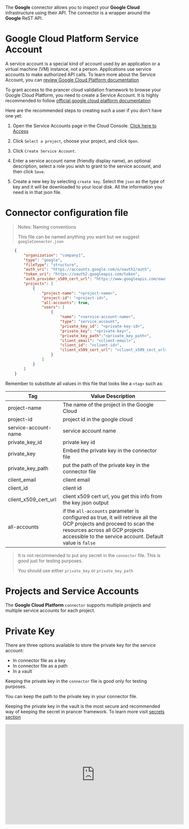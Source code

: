 The **Google** connector allows you to inspect your **Google Cloud** infrastructure using their API. The connector is a wrapper around the **Google** ReST API.

# Google Cloud Platform Service Account

A service account is a special kind of account used by an application or a virtual machine (VM) instance, not a person. Applications use service accounts to make authorized API calls. To learn more about the Service Account, you can [review Google Cloud Platform documentation][GCP-Doc]

To grant access to the prancer cloud validation framework to browse your Google Cloud Platform, you need to create a Service Account. It is highly recommended to follow [official google cloud platform documentation][svc-gcp-doc]

Here are the recommended steps to creating such a user if you don't have one yet:

1. Open the Service Accounts page in the Cloud Console. [Click here to Access][admin-svc]

2. Click `Select a project`, choose your project, and click `Open`.

3. Click `Create Service Account`.

4. Enter a service account name (friendly display name), an optional description, select a role you wish to grant to the service account, and then click `Save`.

5. Create a new key by selecting `create key`. Select the `json` as the type of key and it will be downloaded to your local disk. All the information you need is in that json file.

# Connector configuration file

> <NoteTitle>Notes: Naming conventions</NoteTitle>
>
> This file can be named anything you want but we suggest `googleConnector.json`

```json
    {
        "organization": "company1",
        "type": "google",
        "fileType": "structure",
        "auth_uri": "https://accounts.google.com/o/oauth2/auth",
        "token_uri": "https://oauth2.googleapis.com/token",
        "auth_provider_x509_cert_url": "https://www.googleapis.com/oauth2/v1/certs",
        "projects": [
            {
                "project-name": "<project-name>",
                "project-id": "<project-id>",
                "all-accounts": true,
                "users": [
                    {
                        "name": "<service-account-name>",
                        "type": "service_account",
                        "private_key_id": "<private-key-id>",
                        "private_key": "<private-key>",
                        "private_key_path":"<private_key_path>",
                        "client_email": "<client-email>",
                        "client_id": "<client-id>",
                        "client_x509_cert_url": "<client_x509_cert_url>",
                    }
                ]
            }
        ]
    }
```

Remember to substitute all values in this file that looks like a `<tag>` such as:

| Tag | Value Description |
|-----|-------------------|
| project-name | The name of the project in the Google Cloud |
| project-id | project id in the google cloud|
| service-account-name | service account name |
| private_key_id | private key id |
| private_key | Embed the private key in the connector file|
| private_key_path | put the path of the private key in the connector file|
| client_email | client email |
| client_id | client id |
| client_x509_cert_url | client x509 cert url, you get this info from the key json output |
| all-accounts | if the `all-accounts` parameter is configured as true, it will retrieve all the GCP projects and proceed to scan the resources across all GCP projects accessible to the service account. Default value is `false` |

> It is not recommended to put any secret in the `connector` file. This is good just for testing purposes.
>
> You should use either `private_key` or `private_key_path`

# Projects and Service Accounts

The **Google Cloud Platform** `connector` supports multiple projects and multiple service accounts for each project.

# Private Key

There are three options available to store the private key for the service account:

- In connector file as a key
- In connector file as a path
- In a vault

 Keeping the private key in the `connector` file is good only for testing purposes.

 You can keep the path to the private key in your connector file.

Keeping the private key in the vault is the most secure and recommended way of keeping the secret in prancer framework. To learn more visit [secrets section][secrets-section]

<!-- All links from this page -->
[GCP-Doc]:          https://cloud.google.com/iam/docs/service-accounts
[svc-gcp-doc]:      https://cloud.google.com/iam/docs/creating-managing-service-accounts
[admin-svc]:        https://console.cloud.google.com/iam-admin/serviceaccounts
[secrets-section]:  ../configuration/secrets.md

<iframe width="560" height="315" src="https://www.youtube.com/embed/eRE-TZ74xt0" frameborder="0" allow="accelerometer; autoplay; encrypted-media; gyroscope; picture-in-picture" allowfullscreen></iframe>
